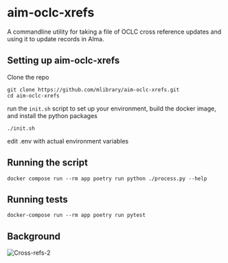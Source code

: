 # aim-oclc-xrefs
A commandline utility for taking a file of OCLC cross reference updates and
using it to update records in Alma.

## Setting up aim-oclc-xrefs

Clone the repo

```
git clone https://github.com/mlibrary/aim-oclc-xrefs.git
cd aim-oclc-xrefs
```

run the `init.sh` script to set up your environment, build the docker image, and
install the python packages
```
./init.sh
```

edit .env with actual environment variables

## Running the script
```
docker compose run --rm app poetry run python ./process.py --help
```

## Running tests

```
docker-compose run --rm app poetry run pytest
```

## Background

![Cross-refs-2](https://github.com/dfulmer/oclc-stuff/assets/18075253/8e0fa876-36ff-4ac8-b38a-950e98660a37)